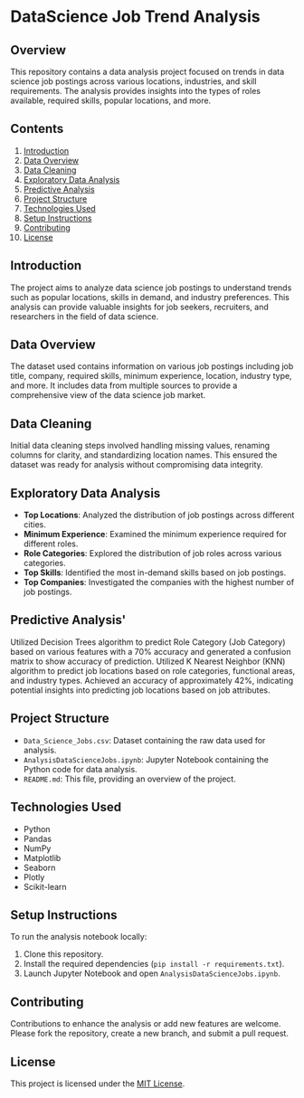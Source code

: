 # DataScience Job Trend Analysis

## Overview
This repository contains a data analysis project focused on trends in data science job postings across various locations, industries, and skill requirements. The analysis provides insights into the types of roles available, required skills, popular locations, and more.

## Contents
1. [Introduction](#introduction)
2. [Data Overview](#data-overview)
3. [Data Cleaning](#data-cleaning)
4. [Exploratory Data Analysis](#exploratory-data-analysis)
5. [Predictive Analysis](#predictive-analysis)
6. [Project Structure](#project-structure)
7. [Technologies Used](#technologies-used)
8. [Setup Instructions](#setup-instructions)
9. [Contributing](#contributing)
10. [License](#license)

## Introduction
The project aims to analyze data science job postings to understand trends such as popular locations, skills in demand, and industry preferences. This analysis can provide valuable insights for job seekers, recruiters, and researchers in the field of data science.

## Data Overview
The dataset used contains information on various job postings including job title, company, required skills, minimum experience, location, industry type, and more. It includes data from multiple sources to provide a comprehensive view of the data science job market.

## Data Cleaning
Initial data cleaning steps involved handling missing values, renaming columns for clarity, and standardizing location names. This ensured the dataset was ready for analysis without compromising data integrity.

## Exploratory Data Analysis
- **Top Locations**: Analyzed the distribution of job postings across different cities.
- **Minimum Experience**: Examined the minimum experience required for different roles.
- **Role Categories**: Explored the distribution of job roles across various categories.
- **Top Skills**: Identified the most in-demand skills based on job postings.
- **Top Companies**: Investigated the companies with the highest number of job postings.

## Predictive Analysis'
Utilized Decision Trees algorithm to predict Role Category (Job Category) based on various features with a 70% accuracy and generated a confusion matrix to show accuracy of prediction.
Utilized K Nearest Neighbor (KNN) algorithm to predict job locations based on role categories, functional areas, and industry types. Achieved an accuracy of approximately 42%, indicating potential insights into predicting job locations based on job attributes.

## Project Structure
- `Data_Science_Jobs.csv`: Dataset containing the raw data used for analysis.
- `AnalysisDataScienceJobs.ipynb`: Jupyter Notebook containing the Python code for data analysis.
- `README.md`: This file, providing an overview of the project.

## Technologies Used
- Python
- Pandas
- NumPy
- Matplotlib
- Seaborn
- Plotly
- Scikit-learn

## Setup Instructions
To run the analysis notebook locally:
1. Clone this repository.
2. Install the required dependencies (`pip install -r requirements.txt`).
3. Launch Jupyter Notebook and open `AnalysisDataScienceJobs.ipynb`.

## Contributing
Contributions to enhance the analysis or add new features are welcome. Please fork the repository, create a new branch, and submit a pull request.

## License
This project is licensed under the [MIT License](LICENSE).
